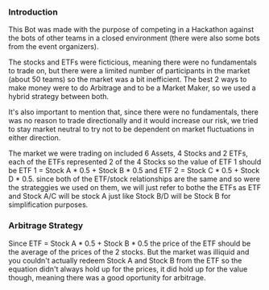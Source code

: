 ### Introduction

This Bot was made with the purpose of competing in a Hackathon against the bots of other teams in a closed environment (there were also some bots from the event organizers).

The stocks and ETFs were ficticious, meaning there were no fundamentals to trade on, but there were a limited number of participants in the market (about 50 teams) so the market was a bit inefficient. The best 2 ways to make money were to do Arbitrage and to be a Market Maker, so we used a hybrid strategy between both.

It's also important to mention that, since there were no fundamentals, there was no reason to trade directionally and it would increase our risk, we tried to stay market neutral to try not to be dependent on market fluctuations in either direction.

The market we were trading on included 6 Assets, 4 Stocks and 2 ETFs, each of the ETFs represented 2 of the 4 Stocks so the value of ETF 1 should be ETF 1 = Stock A * 0.5 + Stock B * 0.5 and ETF 2 = Stock C * 0.5 + Stock D * 0.5. since both of the ETF/stock relationships are the same and so were the strateggies we used on them, we will just refer to bothe the ETFs as ETF and Stock A/C will be stock A just like Stock B/D will be Stock B for simplification purposes.

### Arbitrage Strategy

Since ETF = Stock A * 0.5 + Stock B * 0.5 the price of the ETF should be the average of the prices of the 2 stocks. But the market was illiquid and you couldn't actually redeem Stock A and Stock B from the ETF so the equation didn't always hold up for the prices, it did hold up for the value though, meaning there was a good oportunity for arbitrage.

